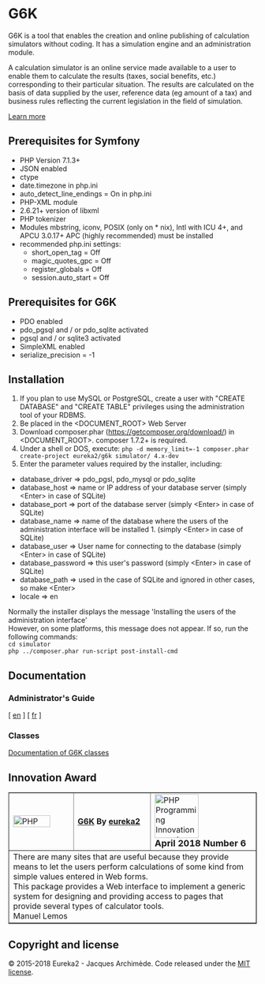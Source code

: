 # G6K

G6K is a tool that enables the creation and online publishing of calculation simulators without coding. It has a simulation engine and an administration module.

A calculation simulator is an online service made available to a user to enable them to calculate the results (taxes, social benefits, etc.) corresponding to their particular situation. The results are calculated on the basis of data supplied by the user, reference data (eg amount of a tax) and business rules reflecting the current legislation in the field of simulation.

[Learn more](http://eureka2.github.io/g6k/documentation/en/learn-more.html)

## Prerequisites for Symfony
* PHP Version 7.1.3+
* JSON enabled
* ctype
* date.timezone in php.ini
* auto_detect_line_endings = On in php.ini
* PHP-XML module 
* 2.6.21+ version of libxml
* PHP tokenizer 
* Modules mbstring, iconv, POSIX (only on * nix), Intl with ICU 4+, and APCU 3.0.17+ APC (highly recommended) must be installed
* recommended php.ini settings:
  * short_open_tag = Off
  * magic_quotes_gpc = Off
  * register_globals = Off
  * session.auto_start = Off

## Prerequisites for G6K
* PDO enabled
* pdo_pgsql and / or pdo_sqlite activated
* pgsql and / or sqlite3 activated
* SimpleXML enabled
* serialize_precision = -1

## Installation
1. If you plan to use MySQL or PostgreSQL, create a user with "CREATE DATABASE" and "CREATE TABLE" privileges using the administration tool of your RDBMS.
2. Be placed in the <DOCUMENT_ROOT> Web Server
3. Download composer.phar (https://getcomposer.org/download/) in <DOCUMENT_ROOT>. composer 1.7.2+ is required.
4. Under a shell or DOS, execute: ``php -d memory_limit=-1 composer.phar create-project eureka2/g6k simulator/ 4.x-dev`` 
5. Enter the parameter values required by the installer, including:
  * database_driver => pdo_pgsl, pdo_mysql or pdo_sqlite
  * database_host => name or IP address of your database server (simply &lt;Enter&gt; in case of SQLite)
  * database_port => port of the database server (simply &lt;Enter&gt; in case of SQLite)
  * database_name => name of the database where the users of the administration interface will be installed 1. (simply &lt;Enter&gt; in case of SQLite)
  * database_user => User name for connecting to the database (simply &lt;Enter&gt; in case of SQLite)
  * database_password => this user's password (simply &lt;Enter&gt; in case of SQLite)
  * database_path => used in the case of SQLite and ignored in other cases, so make &lt;Enter&gt;
  * locale => en 

Normally the installer displays the message 'Installing the users of the administration interface'  
However, on some platforms, this message does not appear. If so, run the following commands:  
``cd simulator``  
``php ../composer.phar run-script post-install-cmd``

## Documentation

### Administrator's Guide

[ [en](http://eureka2.github.io/g6k/documentation/en/index.html) ] 
[ [fr](http://eureka2.github.io/g6k/documentation/fr/index.html) ] 

### Classes

[Documentation of G6K classes](http://eureka2.github.io/g6k/documentation/classes/4.x)

## Innovation Award

<table class="framed light" border>
  <tr>
    <td>
      <a href="https://www.phpclasses.org/" title="PHP Classes" alt="PHP Classes">
        <img src="https://files.phpclasses.org/graphics/phpclasses/logo-small-phpclasses.svg" width="75" height="24" alt="PHP Classes" style="vertical-align: top">
      </a>
     </td>
    <td>
     <b><a href="https://www.phpclasses.org/package/10556-PHP-Generate-simulator-tools-to-perform-calculations.html">G6K</a>
       By <a href="https://www.phpclasses.org/browse/author/549500.html">eureka2</a></b>
     </td>
    <td>
      <a href="https://www.phpclasses.org/award/innovation/"><img src="https://www.phpclasses.org/award/innovation/nominee.gif" width="89" height="89" alt="PHP Programming Innovation award nominee" title="PHP Programming Innovation award nominee" border="0"></a><br><b><span style="font-size: large">April 2018 Number 6</span></b>
    </td>
  </tr>
  <tr>
    <td colspan="3">
      There are many sites that are useful because they provide means to let the users perform calculations of some kind from simple values entered in Web forms.
      <br>
      This package provides a Web interface to implement a generic system for designing and providing access to pages that provide several types of calculator tools.
      <br>
      Manuel Lemos
	</td>
  </tr>
</table>

## Copyright and license

&copy; 2015-2018 Eureka2 - Jacques Archimède. Code released under the [MIT license](https://github.com/eureka2/G6K/blob/master/LICENSE).

